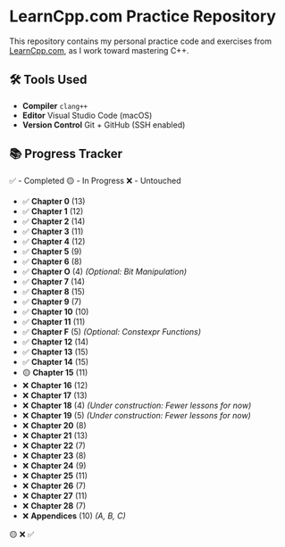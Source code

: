 # LearnCpp.com Practice Repository

This repository contains my personal practice code and exercises from [LearnCpp.com](httpswww.learncpp.co), as I work toward mastering C++.

## 🛠️ Tools Used

- **Compiler** `clang++`
- **Editor** Visual Studio Code (macOS)
- **Version Control** Git + GitHub (SSH enabled)

## 📚 Progress Tracker

✅ - Completed
🟡 - In Progress
❌ - Untouched

- ✅ **Chapter 0** (13)  
- ✅ **Chapter 1** (12)  
- ✅ **Chapter 2** (14)  
- ✅ **Chapter 3** (11)  
- ✅ **Chapter 4** (12)
- ✅ **Chapter 5** (9)  
- ✅ **Chapter 6** (8)  
- ✅ **Chapter O** (4)  *(Optional: Bit Manipulation)*  
- ✅ **Chapter 7** (14)  
- ✅ **Chapter 8** (15)  
- ✅ **Chapter 9** (7)  
- ✅ **Chapter 10** (10)  
- ✅ **Chapter 11** (11)  
- ✅ **Chapter F** (5)  *(Optional: Constexpr Functions)*  
- ✅ **Chapter 12** (14)  
- ✅ **Chapter 13** (15)  
- ✅ **Chapter 14** (15)  
- 🟡 **Chapter 15** (11)  
- ❌ **Chapter 16** (12)  
- ❌ **Chapter 17** (13)  
- ❌ **Chapter 18** (4)  *(Under construction: Fewer lessons for now)*  
- ❌ **Chapter 19** (5)  *(Under construction: Fewer lessons for now)*  
- ❌ **Chapter 20** (8)  
- ❌ **Chapter 21** (13)  
- ❌ **Chapter 22** (7)  
- ❌ **Chapter 23** (8)  
- ❌ **Chapter 24** (9)  
- ❌ **Chapter 25** (11)  
- ❌ **Chapter 26** (7)  
- ❌ **Chapter 27** (11)  
- ❌ **Chapter 28** (7)  
- ❌ **Appendices** (10)  *(A, B, C)*  

🟡 ❌ ✅
